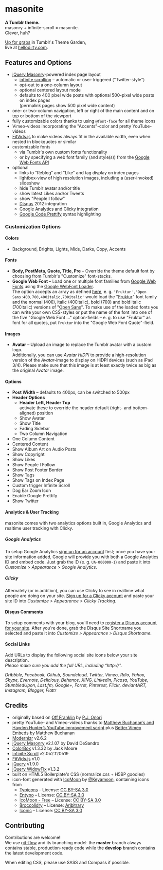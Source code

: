 # masonite

**A Tumblr theme.**  
masonry + infinite-scroll = masonite.  
Clever, huh?

[Up for grabs](http://www.tumblr.com/theme/34822) in Tumblr's Theme Garden,  
live at [hellodirty.com](http://hellodirty.com).

## Features and Options

* [jQuery Masonry](http://masonry.desandro.com/)-powered index page layout
  * [infinite scrolling](http://www.infinite-scroll.com) – automatic or user-triggered ("Twitter-style")
  * opt-out to a one-column layout
  * optional centered layout mode
  * defaults to 400 pixel wide posts with optional 500-pixel wide posts on index pages  
    (permalink pages show 500 pixel wide content)
* one- or two-column navigation, left or right of the main content and on top or bottom of the viewport
* fully customizable colors thanks to using `@font-face` for all theme icons
* Vimeo-videos incorporating the "Accents"-color and pretty YouTube-videos
* [FitVids.js](https://github.com/davatron5000/FitVids.js) to make videos always fit in the available width, even when nested in blockquotes or similar
* customizable fonts
  * via Tumblr's own custom fonts functionality
  * or by specifying a web font family (and style(s)) from the [Google Web Fonts API](http://www.google.com/webfonts)
* optional
  * links to "Reblog" and "Like" and tag display on index pages
  * lightbox-view of high resolution images, including a (user-invoked) slideshow
  * hide Tumblr avatar and/or title
  * show latest Likes and/or Tweets
  * show "People I follow"
  * [Disqus](http://disqus.com/) 2012 integration
  * [Google Analytics](http://www.google.com/analytics/) and [Clicky](http://getclicky.com/) integration
  * [Google Code Prettify](http://code.google.com/p/google-code-prettify/) syntax highlighting

### Customization Options

#### Colors

* Background, Brights, Lights, Mids, Darks, Copy, Accents

#### Fonts

* **Body, PostMeta, Quote, Title, Pre** – Override the theme default font by choosing from Tumblr's "Customize" font-stacks.
* **Google Web Font** – Load one or multiple font families from [Google Web Fonts](http://www.google.com/webfonts) using the [Google WebFont Loader](https://developers.google.com/webfonts/docs/webfont_loader).  
The option accepts an array as defined [here](https://developers.google.com/webfonts/docs/webfont_loader#GoogleModule), e. g. `'Fruktur','Open Sans:400,700,400italic,700italic'` would load the "[Fruktur](http://www.google.com/webfonts/specimen/Fruktur)" font family and the normal (400), italic (400italic), bold (700) and bold italic (700italic) versions of "[Open Sans](http://www.google.com/webfonts/specimen/Open+Sans)". To make use of the loaded fonts you can write your own CSS-styles or put the name of the font into one of the five "Google Web Font …" option-fields – e. g. to use "Fruktur" as font for all quotes, put `Fruktur` into the "Google Web Font Quote"-field.

#### Images

* **Avatar** – Upload an image to replace the Tumblr avatar with a custom logo.  
Additionally, you can use _Avatar HiDPI_ to provide a high-resolution version of the _Avatar_-image to display on HiDPI devices (such as iPad 3/4). Please make sure that this image is at least exactly twice as big as the original _Avatar_ image.

#### Options

* **Post Width** – defaults to 400px, can be switched to 500px
* **Header Options**
  * **Header Left, Header Top**  
    activate these to override the header default (right- and bottom-aligned) position
  * Show Avatar
  * Show Title
  * Fading Sidebar
  * Two Column Navigation
* One Column Content
* Centered Content
* Show Album Art on Audio Posts
* Show Copyright
* Show Likes
* Show People I Follow
* Show Post Footer Border
* Show Tags
* Show Tags on Index Page
* Custom trigger Infinite Scroll
* Dog Ear Zoom Icon
* Enable Google Prettify
* Show Twitter

#### Analytics & User Tracking

masonite comes with two analytics options built in, Google Analytics and realtime user tracking with Clicky.

##### Google Analytics

To setup Google Analytics [sign up for an account](http://www.google.com/analytics/) first; once you have your site information added, Google will provide you with both a Google Analytics ID and embed code. Just grab the ID (e. g. `UA-000000-1`) and paste it into _Customize > Appearance > Google Analytics_.

##### Clicky

Alternately (or in addition), you can use Clicky to see in realtime what people are doing on your site. [Sign up for a Clicky account](http://getclicky.com/) and paste your site ID into _Customize > Appearance > Clicky Tracking_.

#### Disqus Comments

To setup comments with your blog, you'll need to [register a Disqus account for your site](http://disqus.com/admin/register/).  After you're done, grab the Disqus Site Shortname you selected and paste it into _Customize > Appearance > Disqus Shortname_.

#### Social Links

Add URLs to display the following social site icons below your site description.  
_Please make sure you add the full URL, including “http://”._

_Dribbble, Facebook, Github, Soundcloud, Twitter, Vimeo, Rdio, Yahoo, Skype, Evernote, Delicious, Behance, XING, LinkedIn, Picasa, YouTube, StumbledUpon, Last.fm, Google+, Forrst, Pinterest, Flickr, deviantART, Instagram, Blogger, Flattr_

## Credits

* originally based on [Off Franklin](http://somerandomdude.com/projects/off-franklin-tumblr-theme/) by [P.J. Onori](http://somerandomdude.com/)
* pretty YouTube- and Vimeo-videos thanks to [Matthew Buchanan’s and Hayden Hunter’s YouTube improvement script](http://matthewbuchanan.name/post/451892574/widescreen-youtube-embeds) plus [Better Vimeo Embeds](http://mattbu.ch/tumblr/vimeo-embeds/) by Matthew Buchanan
* [Modernizr](http://modernizr.com/) v2.6.2
* [jQuery Masonry](http://masonry.desandro.com/) v2.1.07 by David DeSandro
* [ColorBox](http://jacklmoore.com/colorbox/) v1.3.32 by Jack Moore
* [Infinite Scroll](http://www.infinite-scroll.com) v2.0b2.120519
* [FitVids.js](https://github.com/davatron5000/FitVids.js) v1.0
* [jQuery](http://jquery.com/) v1.9.0
* [jQuery WidowFix](http://matthewlein.com/widowfix/) v1.3.2
* built on HTML5 Boilerplate's CSS (normalize.css + H5BP goodies)
* icon-font generated with [IcoMoon](http://icomoon.io/) by [@Keyamoon](http://twitter.com/keyamoon/), containing icons from
  * [Typicons](http://typicons.com/) – License: [CC BY-SA 3.0](http://creativecommons.org/licenses/by-sa/3.0/)
  * [Entypo](http://www.entypo.com/) – License: [CC BY-SA 3.0](http://creativecommons.org/licenses/by-sa/3.0/)
  * [IcoMoon - Free](http://keyamoon.com/icomoon/) – License: [CC BY-SA 3.0](http://creativecommons.org/licenses/by-sa/3.0/)
  * [Broccolidry](http://dribbble.com/shots/587469-Free-16px-Broccolidryiconsaniconsetitisfullof-icons) – License: [Aribitrary](http://licence.visualidiot.com/) 
  * [Iconic](http://somerandomdude.com/work/iconic/) – License: [CC BY-SA 3.0](http://creativecommons.org/licenses/by-sa/3.0/us/)

## Contributing

Contributions are welcome!  
We use [git-flow](https://github.com/nvie/gitflow) and its branching model: the **master** branch always contains stable, production-ready code while the **develop** branch contains the latest development code.

When editing CSS, please use SASS and Compass if possible.